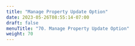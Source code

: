 ```yaml
---
title: "Manage Property Update Option"
date: 2023-05-26T08:55:14-07:00
draft: false
menuTitle: "70. Manage Property Update Option"
weight: 70
---
```


